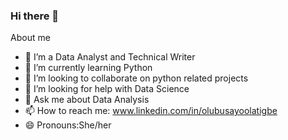 ### Hi there 👋


About me

- 🔭 I’m a Data Analyst and Technical Writer
- 🌱 I’m currently learning Python
- 👯 I’m looking to collaborate on python related projects
- 🤔 I’m looking for help with Data Science
- 💬 Ask me about Data Analysis
- 📫 How to reach me: www.linkedin.com/in/olubusayoolatigbe
- 😄 Pronouns:She/her


